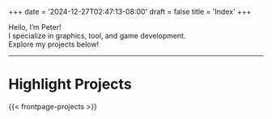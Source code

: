 +++
date = '2024-12-27T02:47:13-08:00'
draft = false
title = 'Index'
+++

Hello, I’m Peter!  
I specialize in graphics, tool, and game development.  
Explore my projects below!

---

# Highlight Projects

{{< frontpage-projects >}}